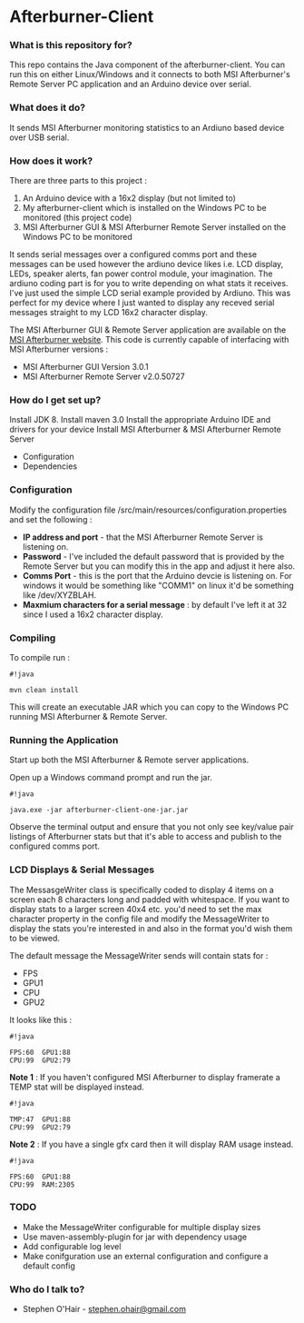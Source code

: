 # Afterburner-Client 

### What is this repository for? ###
This repo contains the Java component of the afterburner-client. You can run this on either Linux/Windows and it connects to both MSI Afterburner's Remote Server PC application and an Arduino device over serial. 

### What does it do? ###
It sends MSI Afterburner monitoring statistics to an Ardiuno based device over USB serial.


### How does it work? ###
There are three parts to this project :

1. An Arduino device with a 16x2 display (but not limited to)
2. My afterburner-client which is installed on the Windows PC to be monitored (this project code)
3. MSI Afterburner GUI & MSI Afterburner Remote Server installed on the Windows PC to be monitored

It sends serial messages over a configured comms port and these messages can be used however the ardiuno device likes i.e. LCD display, LEDs, speaker alerts, fan power control module, your imagination. The ardiuno coding part is for you to write depending on what stats it receives. I've just used the simple LCD serial example provided by Ardiuno. This was perfect for my device where I just wanted to display any receved serial messages straight to my LCD 16x2 character display.

The MSI Afterburner GUI & Remote Server application are available on the [MSI Afterburner website](http://event.msi.com/vga/afterburner/overview.htm). This code is currently capable of interfacing with MSI Afterburner versions : 

* MSI Afterburner GUI Version 3.0.1
* MSI Afterburner Remote Server v2.0.50727

### How do I get set up? ###

Install JDK 8.
Install maven 3.0
Install the appropriate Arduino IDE and drivers for your device
Install MSI Afterburner & MSI Afterburner Remote Server

* Configuration
* Dependencies

### Configuration ###
Modify the configuration file /src/main/resources/configuration.properties and set the following : 

* **IP address and port** - that the MSI Afterburner Remote Server is listening on. 
* **Password** - I've included the default password that is provided by the Remote Server but you can modify this in the app and adjust it here also.
* **Comms Port** - this is the port that the Arduino devcie is listening on. For windows it would be something like "COMM1" on linux it'd be something like /dev/XYZBLAH.
* **Maxmium characters for a serial message** : by default I've left it at 32 since I used a 16x2 character display. 

### Compiling ###
To compile run : 

```
#!java

mvn clean install
```

This will create an executable JAR which you can copy to the Windows PC running MSI Afterburner & Remote Server.

### Running the Application ###

Start up both the MSI Afterburner & Remote server applications.

Open up a Windows command prompt and run the jar.


```
#!java

java.exe -jar afterburner-client-one-jar.jar
```

Observe the terminal output and ensure that you not only see key/value pair listings of Afterburner stats but that it's able to access and publish to the configured comms port.

### LCD Displays & Serial Messages ###

The MessasgeWriter class is specifically coded to display 4 items on a screen each 8 characters long and padded with whitespace. If you want to display stats to a larger screen 40x4 etc. you'd need to set the max character property in the config file and modify the MessageWriter to display the stats you're interested in and also in the format you'd wish them to be viewed.

The default message the MessageWriter sends will contain stats for :

* FPS
* GPU1
* CPU
* GPU2

It looks like this :


```
#!java

FPS:60  GPU1:88
CPU:99  GPU2:79
```

**Note 1** : If you haven't configured MSI Afterburner to display framerate a TEMP stat will be displayed instead. 

```
#!java

TMP:47  GPU1:88
CPU:99  GPU2:79
```

**Note 2** : If you have a single gfx card then it will display RAM usage instead.

```
#!java

FPS:60  GPU1:88
CPU:99  RAM:2305
```

### TODO ###
* Make the MessageWriter configurable for multiple display sizes
* Use maven-assembly-plugin for jar with dependency usage
* Add configurable log level
* Make conifguration use an external configuration and configure a default config

### Who do I talk to? ###

* Stephen O'Hair - stephen.ohair@gmail.com